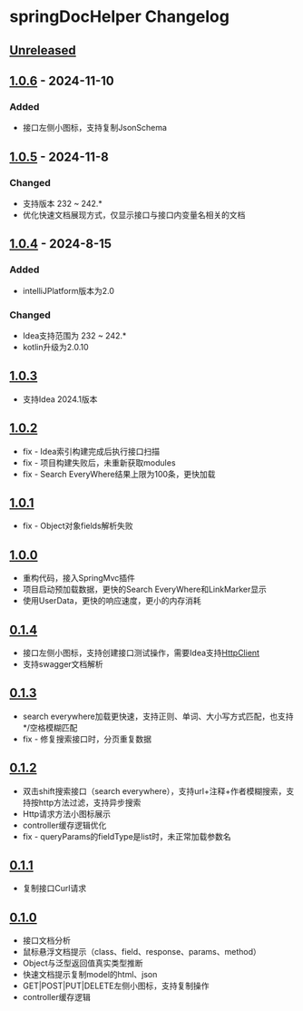 <!-- Keep a Changelog guide -> https://keepachangelog.com -->

# springDocHelper Changelog

## [Unreleased]

## [1.0.6] - 2024-11-10

### Added

- 接口左侧小图标，支持复制JsonSchema

## [1.0.5] - 2024-11-8

### Changed

- 支持版本 232 ~ 242.*
- 优化快速文档展现方式，仅显示接口与接口内变量名相关的文档

## [1.0.4] - 2024-8-15

### Added

- intelliJPlatform版本为2.0

### Changed

- Idea支持范围为 232 ~ 242.*
- kotlin升级为2.0.10

## [1.0.3]

- 支持Idea 2024.1版本

## [1.0.2]

- fix - Idea索引构建完成后执行接口扫描
- fix - 项目构建失败后，未重新获取modules
- fix - Search EveryWhere结果上限为100条，更快加载

## [1.0.1]

- fix - Object对象fields解析失败

## [1.0.0]

- 重构代码，接入SpringMvc插件
- 项目启动预加载数据，更快的Search EveryWhere和LinkMarker显示
- 使用UserData，更快的响应速度，更小的内存消耗

## [0.1.4]

- 接口左侧小图标，支持创建接口测试操作，需要Idea支持[HttpClient](https://www.jetbrains.com/help/idea/2023.3/http-client-in-product-code-editor.html)
- 支持swagger文档解析

## [0.1.3]

- search everywhere加载更快速，支持正则、单词、大小写方式匹配，也支持*/空格模糊匹配
- fix - 修复搜索接口时，分页重复数据

## [0.1.2]

- 双击shift搜索接口（search everywhere），支持url+注释+作者模糊搜索，支持按http方法过滤，支持异步搜索
- Http请求方法小图标展示
- controller缓存逻辑优化
- fix - queryParams的fieldType是list时，未正常加载参数名

## [0.1.1]

- 复制接口Curl请求

## [0.1.0]

- 接口文档分析
- 鼠标悬浮文档提示（class、field、response、params、method）
- Object与泛型返回值真实类型推断
- 快速文档提示复制model的html、json
- GET|POST|PUT|DELETE左侧小图标，支持复制操作
- controller缓存逻辑

[Unreleased]: https://github.com/OptimisticGeek/spring-doc-helper/compare/v1.0.6...HEAD
[1.0.6]: https://github.com/OptimisticGeek/spring-doc-helper/compare/v1.0.5...v1.0.6
[1.0.5]: https://github.com/OptimisticGeek/spring-doc-helper/compare/v1.0.4...v1.0.5
[1.0.4]: https://github.com/OptimisticGeek/spring-doc-helper/compare/v1.0.3...v1.0.4
[1.0.3]: https://github.com/OptimisticGeek/spring-doc-helper/compare/v1.0.2...v1.0.3
[1.0.2]: https://github.com/OptimisticGeek/spring-doc-helper/compare/v1.0.1...v1.0.2
[1.0.1]: https://github.com/OptimisticGeek/spring-doc-helper/compare/v1.0.0...v1.0.1
[1.0.0]: https://github.com/OptimisticGeek/spring-doc-helper/compare/v0.1.4...v1.0.0
[0.1.4]: https://github.com/OptimisticGeek/spring-doc-helper/compare/v0.1.3...v0.1.4
[0.1.3]: https://github.com/OptimisticGeek/spring-doc-helper/compare/v0.1.2...v0.1.3
[0.1.2]: https://github.com/OptimisticGeek/spring-doc-helper/compare/v0.1.1...v0.1.2
[0.1.1]: https://github.com/OptimisticGeek/spring-doc-helper/compare/v0.1.0...v0.1.1
[0.1.0]: https://github.com/OptimisticGeek/spring-doc-helper/commits/v0.1.0
